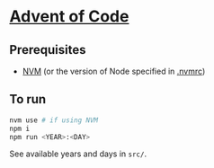 # [Advent of Code](https://adventofcode.com)

## Prerequisites

- [NVM](https://github.com/nvm-sh/nvm) (or the version of Node specified in [.nvmrc](.nvmrc))

## To run

```sh
nvm use # if using NVM
npm i
npm run <YEAR>:<DAY>
```

See available years and days in `src/`.
